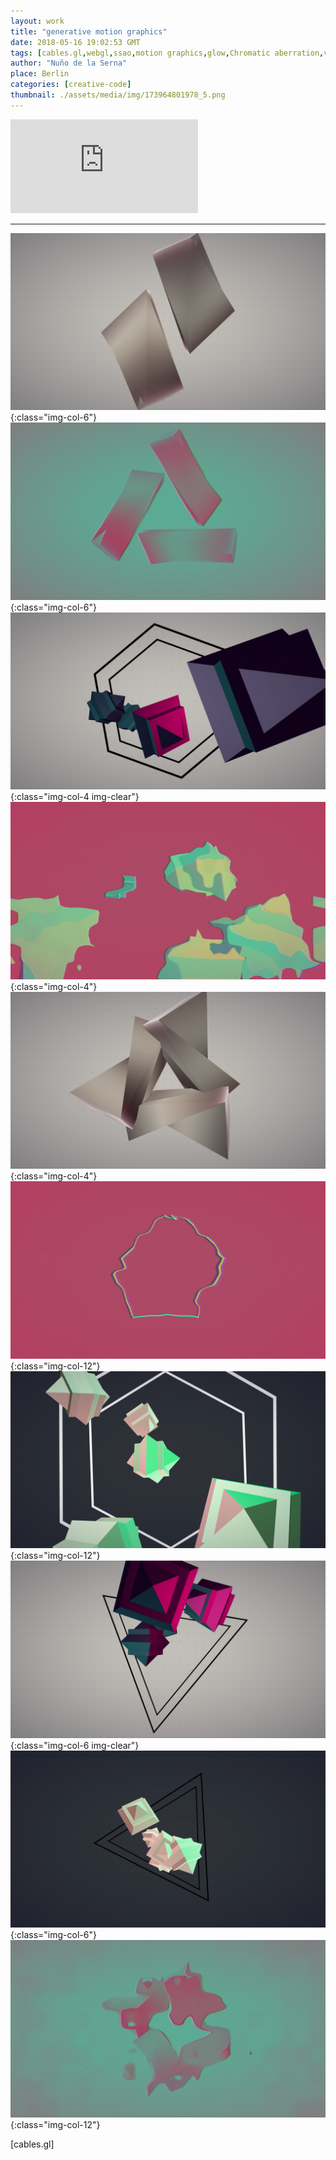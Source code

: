 ```yaml
---
layout: work
title: "generative motion graphics"
date: 2018-05-16 19:02:53 GMT
tags: [cables.gl,webgl,ssao,motion graphics,glow,Chromatic aberration,vj,creative code,audiovisual]
author: "Nuño de la Serna"
place: Berlin
categories: [creative-code]
thumbnail: ./assets/media/img/173964801978_5.png
---
```

<div class="video-responsive">
<iframe frameborder="0" src="https://cables.gl/view/5afbd7a75816ec675f8519b7"></iframe>
</div>

------

![173964801978_0](./assets/media/img/173964801978_0.png){:class="img-col-6"}![173964801978_1](./assets/media/img/173964801978_1.png){:class="img-col-6"}![173964801978_2](./assets/media/img/173964801978_2.png){:class="img-col-4 img-clear"}![173964801978_6](./assets/media/img/173964801978_6.png){:class="img-col-4"}![173964801978_4](./assets/media/img/173964801978_4.png){:class="img-col-4"}![173964801978_5](./assets/media/img/173964801978_5.png){:class="img-col-12"}![173964801978_3](./assets/media/img/173964801978_3.png){:class="img-col-12"}![173964801978_9](./assets/media/img/173964801978_9.png){:class="img-col-6 img-clear"}![173964801978_7](./assets/media/img/173964801978_7.png){:class="img-col-6"}![173964801978_8](./assets/media/img/173964801978_8.png){:class="img-col-12"}


[cables.gl]

